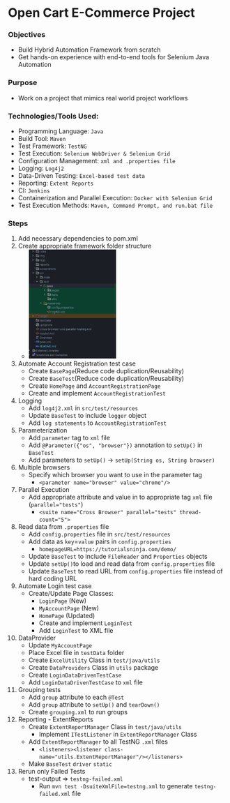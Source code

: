 # Open Cart E-Commerce Project

### Objectives

- Build Hybrid Automation Framework from scratch
- Get hands-on experience with end-to-end tools for Selenium Java Automation

### Purpose

- Work on a project that mimics real world project workflows

### Technologies/Tools Used:

- Programming Language: `Java`
- Build Tool: `Maven`
- Test Framework: `TestNG`
- Test Execution: `Selenium WebDriver & Selenium Grid`
- Configuration Management: `xml and .properties file`
- Logging: `Log4j2`
- Data-Driven Testing: `Excel-based test data`
- Reporting: `Extent Reports`
- CI: `Jenkins`
- Containerization and Parallel Execution: `Docker with Selenium Grid`
- Test Execution Methods: `Maven, Command Prompt, and run.bat file`

### Steps

1. Add necessary dependencies to pom.xml
2. Create appropriate framework folder structure
    - <img src="img/folderStructure.png" alt="Folder Structure" height="250" width="200">
3. Automate Account Registration test case
    - Create `BasePage`(Reduce code duplication/Reusability)
    - Create `BaseTest`(Reduce code duplication/Reusability)
    - Create `HomePage` and `AccountRegistrationPage`
    - Create and implement `AccountRegistrationTest`
4. Logging
    - Add `log4j2.xml` in `src/test/resources`
    - Update `BaseTest` to include `logger` object
    - Add `log statements` to `AccountRegistrationTest`
5. Parameterization
    - Add `parameter` tag to `xml` file
    - Add `@Parameter({"os", "browser"})` annotation to `setUp()` in `BaseTest`
    - Add parameters to `setUp()` -> `setUp(String os, String browser)`
6. Multiple browsers
    - Specify which browser you want to use in the parameter tag
        - `<parameter name="browser" value="chrome"/>`
7. Parallel Execution
    - Add appropriate attribute and value in to appropriate tag `xml` file (`parallel="tests"`)
        - `<suite name="Cross Browser" parallel="tests" thread-count="5">`
8. Read data from `.properties` file
    - Add `config.properties` file in `src/test/resources`
    - Add data as `key`=`value` pairs in `config.properties`
        - `homepageURL=https://tutorialsninja.com/demo/`
    - Update `BaseTest` to include `FileReader` and `Properties` objects
    - Update `setUp()`to load and read data from `config.properties` file
    - Update `BaseTest` to read URL from `config.properties` file instead of hard coding URL
9. Automate Login test case
    - Create/Update Page Classes:
        - `LoginPage` (New)
        - `MyAccountPage` (New)
        - `HomePage` (Updated)
        - Create and implement `LoginTest`
        - Add `LoginTest` to XML file
10. DataProvider
    - Update `MyAccountPage`
    - Place Excel file in `testData` folder
    - Create `ExcelUtility` Class in `test/java/utils`
    - Create `DataProviders` Class in `utils` package
    - Create `LoginDataDrivenTestCase`
    - Add `LoginDataDrivenTestCase` to `xml` file
11. Grouping tests
    - Add `group` attribute to each `@Test`
    - Add `group` attribute to `setUp()` and `tearDown()`
    - Create `grouping.xml` to run groups
12. Reporting - ExtentReports
    - Create `ExtentReportManager` Class in `test/java/utils`
      - Implement `ITestListener` in `ExtentReportManager` Class
    - Add `ExtentReportManager` to all TestNG `.xml` files
      - `<listeners><listener class-name="utils.ExtentReportManager"/></listeners>`
    - Make `BaseTest` `driver` `static`
13. Rerun only Failed Tests
    - test-output => `testng-failed.xml`
      - Run `mvn test -DsuiteXmlFile=testng.xml` to generate `testng-failed.xml` file